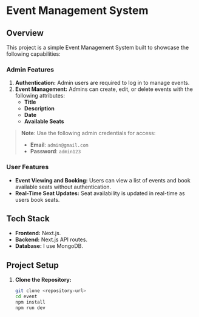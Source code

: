 # Event Management System

## Overview
This project is a simple Event Management System built to showcase the following capabilities:

### Admin Features
1. **Authentication:** Admin users are required to log in to manage events.
2. **Event Management:** Admins can create, edit, or delete events with the following attributes:
   - **Title**
   - **Description**
   - **Date**
   - **Available Seats**

> **Note**: Use the following admin credentials for access:
> - **Email**: `admin@gmail.com`
> - **Password**: `admin123`

### User Features
- **Event Viewing and Booking:** Users can view a list of events and book available seats without authentication. 
- **Real-Time Seat Updates:** Seat availability is updated in real-time as users book seats.

## Tech Stack

- **Frontend:** Next.js.
- **Backend:** Next.js API routes.
- **Database:** I use MongoDB.

## Project Setup

1. **Clone the Repository:**
   ```bash
   git clone <repository-url>
   cd event
   npm install
   npm run dev
